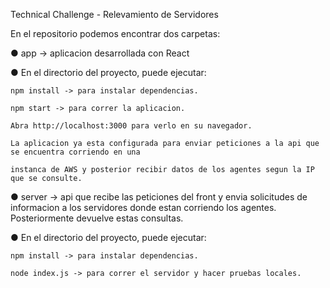 Technical Challenge - Relevamiento de Servidores

En el repositorio podemos encontrar dos carpetas:

● app -> aplicacion desarrollada con React

  ● En el directorio del proyecto, puede ejecutar:

    npm install -> para instalar dependencias.

    npm start -> para correr la aplicacion.
    
    Abra http://localhost:3000 para verlo en su navegador.

    La aplicacion ya esta configurada para enviar peticiones a la api que se encuentra corriendo en una
    
    instanca de AWS y posterior recibir datos de los agentes segun la IP que se consulte.

● server -> api que recibe las peticiones del front y envia solicitudes de informacion a los servidores donde estan corriendo los agentes. Posteriormente devuelve estas consultas.

  ● En el directorio del proyecto, puede ejecutar:

    npm install -> para instalar dependencias.

    node index.js -> para correr el servidor y hacer pruebas locales.
